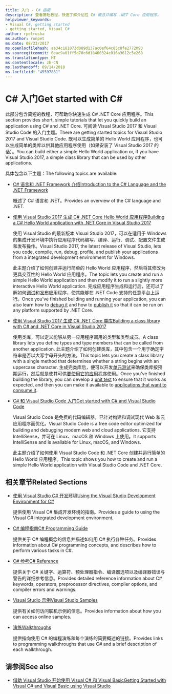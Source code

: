 ```yaml
---
title: 入门 - C# 指南
description: 查看简短教程，快速了解介绍性 C# 概念并编写 .NET Core 应用程序。
helpviewer_keywords:
- Visual C#, getting started
- getting started, Visual C#
author: rpetrusha
ms.author: ronpet
ms.date: 08/23/2017
ms.openlocfilehash: aa34c181073d089d137ac0ef64c85c8fe2772093
ms.sourcegitcommit: 6eac9a01ff5d70c6d18460324c016a3612c5e268
ms.translationtype: HT
ms.contentlocale: zh-CN
ms.lasthandoff: 09/14/2018
ms.locfileid: "45597831"
---
```

# <a name="get-started-with-c"></a><span data-ttu-id="3b92d-103">C\# 入门</span><span class="sxs-lookup"><span data-stu-id="3b92d-103">Get started with C\#</span></span>

<span data-ttu-id="3b92d-104">此部分包含简短的教程，可帮助你快速生成 C# .NET Core 应用程序。</span><span class="sxs-lookup"><span data-stu-id="3b92d-104">This section provides short, simple tutorials that let you quickly build an application using C# and .NET Core.</span></span> <span data-ttu-id="3b92d-105">可阅读 Visual Studio 2017 和 Visual Studio Code 的入门主题。</span><span class="sxs-lookup"><span data-stu-id="3b92d-105">There are getting started topics for Visual Studio 2017 and Visual Studio Code.</span></span> <span data-ttu-id="3b92d-106">既可以生成简单的 Hello World 应用程序，也可以生成简单的类库以供其他应用程序使用（如果安装了 Visual Studio 2017 的话）。</span><span class="sxs-lookup"><span data-stu-id="3b92d-106">You can build either a simple Hello World application or, if you have Visual Studio 2017, a simple class library that can be used by other applications.</span></span>

<span data-ttu-id="3b92d-107">具体包含以下主题：</span><span class="sxs-lookup"><span data-stu-id="3b92d-107">The following topics are available:</span></span>

* [<span data-ttu-id="3b92d-108">C# 语言和 .NET Framework 介绍</span><span class="sxs-lookup"><span data-stu-id="3b92d-108">Introduction to the C# Language and the .NET Framework</span></span>](introduction-to-the-csharp-language-and-the-net-framework.md)

     <span data-ttu-id="3b92d-109">概述了 C# 语言和 .NET。</span><span class="sxs-lookup"><span data-stu-id="3b92d-109">Provides an overview of the C# language and .NET.</span></span>

* [<span data-ttu-id="3b92d-110">使用 Visual Studio 2017 生成 C# .NET Core Hello World 应用程序</span><span class="sxs-lookup"><span data-stu-id="3b92d-110">Building a C# Hello World application with .NET Core in Visual Studio 2017</span></span>](../../core/tutorials/with-visual-studio.md)

   <span data-ttu-id="3b92d-111">使用 Visual Studio 的最新版本 Visual Studio 2017，可以在适用于 Windows 的集成开发环境中执行应用程序代码编写、编译、运行、调试、配置文件生成和发布操作。</span><span class="sxs-lookup"><span data-stu-id="3b92d-111">Visual Studio 2017, the latest release of Visual Studio, lets you code, compile, run, debug, profile, and publish your applications from a integrated development environment for Windows.</span></span>

   <span data-ttu-id="3b92d-112">此主题介绍了如何创建并运行简单的 Hello World 应用程序，然后将其修改为更具交互性的 Hello World 应用程序。</span><span class="sxs-lookup"><span data-stu-id="3b92d-112">The topic lets you create and run a simple Hello World application and then modify it to run a slightly more interactive Hello World application.</span></span> <span data-ttu-id="3b92d-113">完成应用程序生成和运行后，还可以了解如何[调试](../../core/tutorials/debugging-with-visual-studio.md)和[发布](../../core/tutorials/publishing-with-visual-studio.md)应用程序，使其能够在 .NET Code 支持的任意平台上运行。</span><span class="sxs-lookup"><span data-stu-id="3b92d-113">Once you've finished building and running your application, you can also learn how to [debug it](../../core/tutorials/debugging-with-visual-studio.md) and how to [publish it](../../core/tutorials/publishing-with-visual-studio.md) so that it can be run on any platform supported by .NET Core.</span></span>

* [<span data-ttu-id="3b92d-114">使用 Visual Studio 2017 生成 C# .NET Core 类库</span><span class="sxs-lookup"><span data-stu-id="3b92d-114">Building a class library with C# and .NET Core in Visual Studio 2017</span></span>](../../core/tutorials/library-with-visual-studio.md)

   <span data-ttu-id="3b92d-115">使用类库，可以定义能够从另一应用程序调用的类型和类型成员。</span><span class="sxs-lookup"><span data-stu-id="3b92d-115">A class library lets you define types and type members that can be called from another application.</span></span> <span data-ttu-id="3b92d-116">此主题介绍了如何创建类库，其中包含一个用于确定字符串是否以大写字母开头的方法。</span><span class="sxs-lookup"><span data-stu-id="3b92d-116">This topic lets you create a class library with a single method that determines whether a string begins with an uppercase character.</span></span> <span data-ttu-id="3b92d-117">生成完类库后，便可以开发[单元测试](../../core/tutorials/testing-library-with-visual-studio.md)来确保类库按预期运行，然后就是使其可供[要使用它的应用程序](../../core/tutorials/consuming-library-with-visual-studio.md)使用。</span><span class="sxs-lookup"><span data-stu-id="3b92d-117">Once you've finished building the library, you can develop a [unit test](../../core/tutorials/testing-library-with-visual-studio.md) to ensure that it works as expected, and then you can make it available to [applications that want to consume it](../../core/tutorials/consuming-library-with-visual-studio.md).</span></span>

* [<span data-ttu-id="3b92d-118">C# 和 Visual Studio Code 入门</span><span class="sxs-lookup"><span data-stu-id="3b92d-118">Get started with C# and Visual Studio Code</span></span>](../../core/tutorials/with-visual-studio-code.md)

   <span data-ttu-id="3b92d-119">Visual Studio Code 是免费的代码编辑器，已针对构建和调试现代 Web 和云应用程序而优化。</span><span class="sxs-lookup"><span data-stu-id="3b92d-119">Visual Studio Code is a free code editor optimized for building and debugging modern web and cloud applications.</span></span> <span data-ttu-id="3b92d-120">它支持 IntelliSense，并可在 Linux、macOS 和 Windows 上使用。</span><span class="sxs-lookup"><span data-stu-id="3b92d-120">It supports IntelliSense and is available for Linux, macOS, and Windows.</span></span>

   <span data-ttu-id="3b92d-121">此主题介绍了如何使用 Visual Studio Code 和 .NET Core 创建并运行简单的 Hello World 应用程序。</span><span class="sxs-lookup"><span data-stu-id="3b92d-121">This topic shows you how to create and run a simple Hello World application with Visual Studio Code and .NET Core.</span></span>

## <a name="related-sections"></a><span data-ttu-id="3b92d-122">相关章节</span><span class="sxs-lookup"><span data-stu-id="3b92d-122">Related Sections</span></span>

* [<span data-ttu-id="3b92d-123">使用 Visual Studio C# 开发环境</span><span class="sxs-lookup"><span data-stu-id="3b92d-123">Using the Visual Studio Development Environment for C#</span></span>](/visualstudio/csharp-ide/using-the-visual-studio-development-environment-for-csharp)  

    <span data-ttu-id="3b92d-124">提供使用 Visual C# 集成开发环境的指南。</span><span class="sxs-lookup"><span data-stu-id="3b92d-124">Provides a guide to using the Visual C# integrated development environment.</span></span>

* [<span data-ttu-id="3b92d-125">C# 编程指南</span><span class="sxs-lookup"><span data-stu-id="3b92d-125">C# Programming Guide</span></span>](../../csharp/programming-guide/index.md)

    <span data-ttu-id="3b92d-126">提供关于 C# 编程概念的信息并描述如何用 C# 执行各种任务。</span><span class="sxs-lookup"><span data-stu-id="3b92d-126">Provides information about C# programming concepts, and describes how to perform various tasks in C#.</span></span>

* [<span data-ttu-id="3b92d-127">C# 参考</span><span class="sxs-lookup"><span data-stu-id="3b92d-127">C# Reference</span></span>](../../csharp/language-reference/index.md)

    <span data-ttu-id="3b92d-128">提供关于 C# 关键字、运算符、预处理器指令、编译器选项以及编译器错误与警告的详细参考信息。</span><span class="sxs-lookup"><span data-stu-id="3b92d-128">Provides detailed reference information about C# keywords, operators, preprocessor directives, compiler options, and compiler errors and warnings.</span></span>

* [<span data-ttu-id="3b92d-129">Visual Studio 示例</span><span class="sxs-lookup"><span data-stu-id="3b92d-129">Visual Studio Samples</span></span>](/visualstudio/ide/visual-studio-samples)

    <span data-ttu-id="3b92d-130">提供有关如何访问联机示例的信息。</span><span class="sxs-lookup"><span data-stu-id="3b92d-130">Provides information about how you can access online samples.</span></span>

* [<span data-ttu-id="3b92d-131">演练</span><span class="sxs-lookup"><span data-stu-id="3b92d-131">Walkthroughs</span></span>](../../csharp/walkthroughs.md)

    <span data-ttu-id="3b92d-132">提供指向使用 C# 的编程演练和每个演练的简要概述的链接。</span><span class="sxs-lookup"><span data-stu-id="3b92d-132">Provides links to programming walkthroughs that use C# and a brief description of each walkthrough.</span></span>

## <a name="see-also"></a><span data-ttu-id="3b92d-133">请参阅</span><span class="sxs-lookup"><span data-stu-id="3b92d-133">See also</span></span>

* [<span data-ttu-id="3b92d-134">借助 Visual Studio 开始使用 Visual C# 和 Visual Basic</span><span class="sxs-lookup"><span data-stu-id="3b92d-134">Getting Started with Visual C# and Visual Basic using Visual Studio</span></span>](/visualstudio/ide/getting-started-with-visual-csharp-and-visual-basic)
